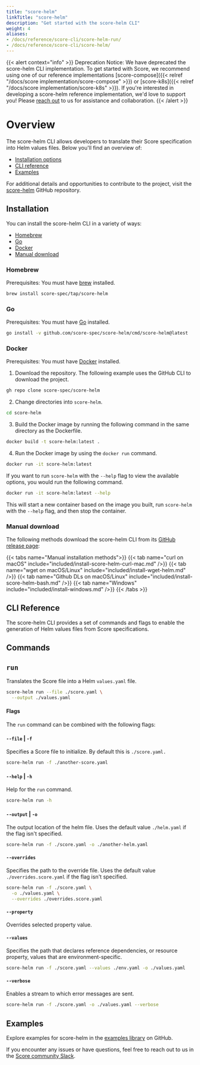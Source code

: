 ```yaml
---
title: "score-helm"
linkTitle: "score-helm"
description: "Get started with the score-helm CLI"
weight: 4
aliases:
- /docs/reference/score-cli/score-helm-run/
- /docs/reference/score-cli/score-helm/
---
```


{{< alert context="info" >}} Deprecation Notice: We have deprecated the score-helm CLI implementation. To get started with Score, we recommend using one of our reference implementations [score-compose]({{< relref "/docs/score implementation/score-compose" >}}) or [score-k8s]({{< relref "/docs/score implementation/score-k8s" >}}). If you're interested in developing a score-helm reference implementation, we'd love to support you! Please [reach out](https://github.com/score-spec/spec?tab=readme-ov-file#-get-in-touch) to us for assistance and collaboration. {{< /alert >}}

# Overview

The score-helm CLI allows developers to translate their Score specification into Helm values files. Below you'll find an overview of:

- [Installation options](#installation)
- [CLI reference](#cli-reference)
- [Examples](#examples)

For additional details and opportunities to contribute to the project, visit the [score-helm](https://github.com/score-spec/score-helm) GitHub repository.

## Installation

You can install the score-helm CLI in a variety of ways:

- [Homebrew](#homebrew)
- [Go](#go)
- [Docker](#docker)
- [Manual download](#manual-download)

### Homebrew

Prerequisites: You must have [brew](https://brew.sh) installed.

```bash
brew install score-spec/tap/score-helm
```

### Go

Prerequisites: You must have [Go](https://go.dev/dl/) installed.

```bash
go install -v github.com/score-spec/score-helm/cmd/score-helm@latest
```

### Docker

Prerequisites: You must have [Docker](https://docs.docker.com/get-docker/) installed.

1. Download the repository.
   The following example uses the GitHub CLI to download the project.

```bash
gh repo clone score-spec/score-helm
```

2. Change directories into `score-helm`.

```bash
cd score-helm
```

3. Build the Docker image by running the following command in the same directory as the Dockerfile.

```bash
docker build -t score-helm:latest .
```

4. Run the Docker image by using the `docker run` command.

```bash
docker run -it score-helm:latest
```

If you want to run `score-helm` with the `--help` flag to view the available options, you would run the following command.

```bash
docker run -it score-helm:latest --help
```

This will start a new container based on the image you built, run `score-helm` with the `--help` flag, and then stop the container.

### Manual download

The following methods download the score-helm CLI from its [GitHub release page](https://github.com/score-spec/score-helm/releases):

{{< tabs name="Manual installation methods">}}
{{< tab name="curl on macOS" include="included/install-score-helm-curl-mac.md" />}}
{{< tab name="wget on macOS/Linux" include="included/install-wget-helm.md" />}}
{{< tab name="Github DLs on macOS/Linux" include="included/install-score-helm-bash.md" />}}
{{< tab name="Windows" include="included/install-windows.md" />}}
{{< /tabs >}}

## CLI Reference

The score-helm CLI provides a set of commands and flags to enable the generation of Helm values files from Score specifications.

## Commands

## `run`

Translates the Score file into a Helm `values.yaml` file.

```bash
score-helm run --file ./score.yaml \
  --output ./values.yaml
```

#### Flags

The `run` command can be combined with the following flags:

#### `--file` | `-f`

Specifies a Score file to initialize. By default this is `./score.yaml.`

```bash
score-helm run -f ./another-score.yaml
```

#### `--help` | `-h`

Help for the `run` command.

```bash
score-helm run -h
```

#### `--output` | `-o`

The output location of the helm file. Uses the default value `./helm.yaml` if the flag isn't specified.

```bash
score-helm run -f ./score.yaml -o ./another-helm.yaml
```

#### `--overrides`

Specifies the path to the override file. Uses the default value `./overrides.score.yaml` if the flag isn't specified.

```bash
score-helm run -f ./score.yaml \
  -o ./values.yaml \
  --overrides ./overrides.score.yaml
```

#### `--property`

Overrides selected property value.

#### `--values`

Specifies the path that declares reference dependencies, or resource property, values that are environment-specific.

```bash
score-helm run -f ./score.yaml --values ./env.yaml -o ./values.yaml
```

#### `--verbose`

Enables a stream to which error messages are sent.

```bash
score-helm run -f ./score.yaml -o ./values.yaml --verbose
```

## Examples

Explore examples for score-helm in the [examples library](https://github.com/score-spec/score-helm/tree/main/examples) on GitHub.

If you encounter any issues or have questions, feel free to reach out to us in the [Score community Slack](https://join.slack.com/t/scorecommunity/shared_invite/zt-2a0x563j7-i1vZOK2Yg2o4TwCM1irIuA).
